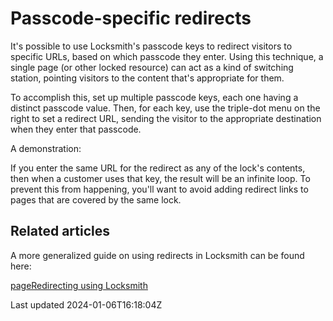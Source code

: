 # Passcode-specific redirects

It's possible to use Locksmith's passcode keys to redirect visitors to specific URLs, based on which passcode they enter. Using this technique, a single page (or other locked resource) can act as a kind of switching station, pointing visitors to the content that's appropriate for them.

To accomplish this, set up multiple passcode keys, each one having a distinct passcode value. Then, for each key, use the triple-dot menu on the right to set a redirect URL, sending the visitor to the appropriate destination when they enter that passcode.

A demonstration:

If you enter the same URL for the redirect as any of the lock's contents, then when a customer uses that key, the result will be an infinite loop. To prevent this from happening, you'll want to avoid adding redirect links to pages that are covered by the same lock.

## Related articles

A more generalized guide on using redirects in Locksmith can be found here:

[pageRedirecting using Locksmith](/tutorials/more/redirecting-using-locksmith)

Last updated 2024-01-06T16:18:04Z